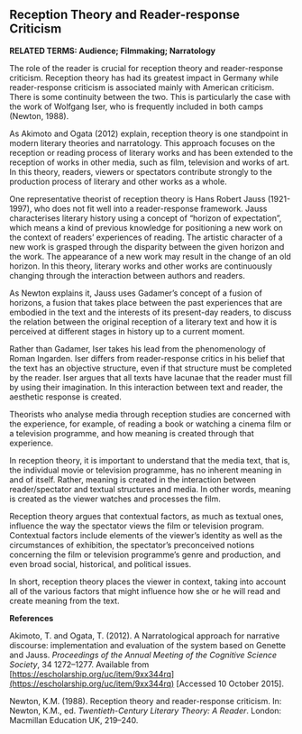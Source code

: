 ## Reception Theory and Reader-response Criticism

**RELATED TERMS: Audience; Filmmaking; Narratology**

The role of the reader is crucial for reception theory and reader-response criticism. Reception theory has had its greatest impact in Germany while reader-response criticism is associated mainly with American criticism. There is some continuity between the two. This is particularly the case with the work of Wolfgang Iser, who is frequently included in both camps (Newton, 1988).

As Akimoto and Ogata (2012) explain, reception theory is one standpoint in modern literary theories and narratology. This approach focuses on the reception or reading process of literary works and has been extended to the reception of works in other media, such as film, television and works of art. In this theory, readers, viewers or spectators contribute strongly to the production process of literary and other works as a whole.

One representative theorist of reception theory is Hans Robert Jauss (1921-1997), who does not fit well into a reader-response framework. Jauss characterises literary history using a concept of “horizon of expectation”, which means a kind of previous knowledge for positioning a new work on the context of readers’ experiences of reading. The artistic character of a new work is grasped through the disparity between the given horizon and the work. The appearance of a new work may result in the change of an old horizon. In this theory, literary works and other works are continuously changing through the interaction between authors and readers.

As Newton explains it, Jauss uses Gadamer’s concept of a fusion of horizons, a fusion that takes place between the past experiences that are embodied in the text and the interests of its present-day readers, to discuss the relation between the original reception of a literary text and how it is perceived at different stages in history up to a current moment.

Rather than Gadamer, Iser takes his lead from the phenomenology of Roman Ingarden. Iser differs from reader-response critics in his belief that the text has an objective structure, even if that structure must be completed by the reader. Iser argues that all texts have lacunae that the reader must fill by using their imagination. In this interaction between text and reader, the aesthetic response is created.

Theorists who analyse media through reception studies are concerned with the experience, for example, of reading a book or watching a cinema film or a television programme, and how meaning is created through that experience.

In reception theory, it is important to understand that the media text, that is, the individual movie or television programme, has no inherent meaning in and of itself. Rather, meaning is created in the interaction between reader/spectator and textual structures and media. In other words, meaning is created as the viewer watches and processes the film.

Reception theory argues that contextual factors, as much as textual ones, influence the way the spectator views the film or television program. Contextual factors include elements of the viewer’s identity as well as the circumstances of exhibition, the spectator’s preconceived notions concerning the film or television programme’s genre and production, and even broad social, historical, and political issues.

In short, reception theory places the viewer in context, taking into account all of the various factors that might influence how she or he will read and create meaning from the text.

**References**

Akimoto, T. and Ogata, T. (2012). A Narratological approach for narrative discourse: implementation and evaluation of the system based on Genette and Jauss. _Proceedings of the Annual Meeting of the Cognitive Science Society_, 34 1272–1277\. Available from [https://escholarship.org/uc/item/9xx344rq](https://escholarship.org/uc/item/9xx344rq) [Accessed 10 October 2015].

Newton, K.M. (1988). Reception theory and reader-response criticism. In: Newton, K.M., ed. _Twentieth-Century Literary Theory: A Reader_. London: Macmillan Education UK, 219–240.


